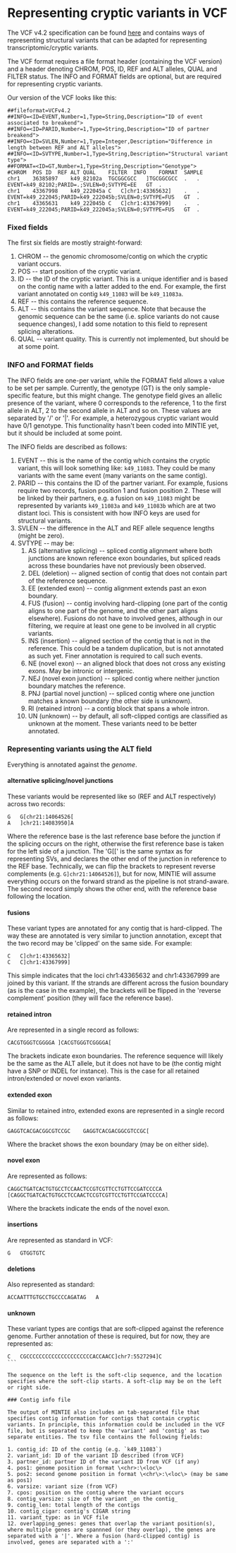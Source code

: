 # Representing cryptic variants in VCF

The VCF v4.2 specification can be found [here](https://samtools.github.io/hts-specs/VCFv4.2.pdf) and contains ways of representing structural variants that can be adapted for representing transcriptomic/cryptic variants.


The VCF format requires a file format header (containing the VCF version) and a header denoting CHROM, POS, ID, REF and ALT alleles, QUAL and FILTER status. The INFO and FORMAT fields are optional, but are required for representing cryptic variants.

Our version of the VCF looks like this:

```
##fileformat=VCFv4.2
##INFO=<ID=EVENT,Number=1,Type=String,Description="ID of event associated to breakend">
##INFO=<ID=PARID,Number=1,Type=String,Description="ID of partner breakend">
##INFO=<ID=SVLEN,Number=1,Type=Integer,Description="Difference in length between REF and ALT alleles">
##INFO=<ID=SVTYPE,Number=1,Type=String,Description="Structural variant type">
##FORMAT=<ID=GT,Number=1,Type=String,Description="Genotype">
#CHROM  POS ID  REF ALT QUAL    FILTER  INFO    FORMAT  SAMPLE
chr1    36385897    k49_82102a  TGCGGCGCC   ]TGCGGCGCC  .   .   EVENT=k49_82102;PARID=.;SVLEN=0;SVTYPE=EE   GT  .
chr1    43367998    k49_222045a C   C]chr1:43365632]    .   .   EVENT=k49_222045;PARID=k49_222045b;SVLEN=0;SVTYPE=FUS   GT  .
chr1    43365631    k49_222045b C   C]chr1:43367999]    .   .   EVENT=k49_222045;PARID=k49_222045a;SVLEN=0;SVTYPE=FUS   GT  .
```

### Fixed fields

The first six fields are mostly straight-forward:

1. CHROM -- the genomic chromosome/contig on which the cryptic variant occurs.
2. POS -- start position of the cryptic variant.
3. ID -- the ID of the cryptic variant. This is a unique identifier and is based on the contig name with a latter added to the end. For example, the first variant annotated on contig `k49_11083` will be `k49_11083a`.
4. REF -- this contains the reference sequence.
5. ALT -- this contains the variant sequence. Note that because the genomic sequence can be the same (i.e. splice variants do not cause sequence changes), I add some notation to this field to represent splicing alterations.
6. QUAL -- variant quality. This is currently not implemented, but should be at some point.

### INFO and FORMAT fields

The INFO fields are one-per variant, while the FORMAT field allows a value to be set per sample. Currently, the genotype (GT) is the only sample-specific feature, but this might change. The genotype field gives an allelic presence of the variant, where 0 corresponds to the reference, 1 to the first allele in ALT, 2 to the second allele in ALT and so on. These values are separated by '/' or '|'. For example, a heterozygous cryptic variant would have 0/1 genotype. This functionality hasn't been coded into MINTIE yet, but it should be included at some point.

The INFO fields are described as follows:

1. EVENT -- this is the name of the contig which contains the cryptic variant, this will look something like: `k49_11083`. They could be many variants with the same event (many variants on the same contig).
2. PARID -- this contains the ID of the partner variant. For example, fusions require two records, fusion position 1 and fusion position 2. These will be linked by their partners, e.g. a fusion on `k49_11083` might be represented by variants `k49_11083a` and `k49_11083b` which are at two distant loci. This is consistent with how INFO keys are used for structural variants.
3. SVLEN -- the difference in the ALT and REF allele sequence lengths (might be zero).
4. SVTYPE -- may be:
    1. AS (alternative splicing) -- spliced contig alignment where both junctions are known reference exon boundaries, but spliced reads across these boundaries have not previously been observed.
    2. DEL (deletion) -- aligned section of contig that does not contain part of the reference sequence.
    3. EE (extended exon) -- contig alignment extends past an exon boundary.
    4. FUS (fusion) -- contig involving hard-clipping (one part of the contig aligns to one part of the genome, and the other part aligns elsewhere). Fusions do not have to involved genes, although in our filtering, we require at least one gene to be involved in all cryptic variants.
    5. INS (insertion) -- aligned section of the contig that is not in the reference. This could be a tandem duplication, but is not annotated as such yet. Finer annotation is required to call such events.
    6. NE (novel exon) -- an aligned block that does not cross any existing exons. May be intronic or intergenic.
    7. NEJ (novel exon junction) -- spliced contig where neither junction boundary matches the reference.
    8. PNJ (partial novel junction) -- spliced contig where one junction matches a known boundary (the other side is unknown).
    9. RI (retained intron) -- a contig block that spans a whole intron.
    10. UN (unknown) -- by default, all soft-clipped contigs are classified as unknown at the moment. These variants need to be better annotated.

### Representing variants using the ALT field

Everything is annotated against the _genome_.

#### alternative splicing/novel junctions

These variants would be represented like so (REF and ALT respectively) across two records:

```
G   G[chr21:14064526[
A   ]chr21:14083950]A
```

Where the reference base is the last reference base before the junction if the splicing occurs on the right, otherwise the first reference base is taken for the left side of a junction. The 'G[<loc>[' is the same syntax as for representing SVs, and declares the other end of the junction in reference to the REF base. Technically, we can flip the brackets to represent reverse complements (e.g. `G]chr21:14064526]`), but for now, MINTIE will assume everything occurs on the forward strand as the pipeline is not strand-aware. The second record simply shows the other end, with the reference base following the location.

#### fusions

These variant types are annotated for any contig that is hard-clipped. The way these are annotated is very similar to junction annotation, except that the two record may be 'clipped' on the same side.  For example:

```
C   C]chr1:43365632]
C   C]chr1:43367999]
```

This simple indicates that the loci chr1:43365632 and chr1:43367999 are joined by this variant. If the strands are different across the fusion boundary (as is the case in the example), the brackets will be flipped in the 'reverse complement' position (they will face the reference base).

#### retained intron

Are represented in a single record as follows:

```
CACGTGGGTCGGGGA ]CACGTGGGTCGGGGA[
```

The brackets indicate exon boundaries. The reference sequence will likely be the same as the ALT allele, but it does not have to be (the contig might have a SNP or INDEL for instance). This is the case for all retained intron/extended or novel exon variants.

#### extended exon

Similar to retained intro, extended exons are represented in a single record as follows:

```
GAGGTCACGACGGCGTCCGC    GAGGTCACGACGGCGTCCGC[
```

Where the bracket shows the exon boundary (may be on either side).

#### novel exon

Are represented as follows:

```
CAGGCTGATCACTGTGCCTCCAACTCCGTCGTTCCTGTTCCGATCCCCA   [CAGGCTGATCACTGTGCCTCCAACTCCGTCGTTCCTGTTCCGATCCCCA]
```

Where the brackets indicate the ends of the novel exon.

#### insertions

Are represented as standard in VCF:

```
G   GTGGTGTC
```

#### deletions

Also represented as standard:

```
ACCAATTTGTGCCTGCCCCAGATAG   A
```

#### unknown

These variant types are contigs that are soft-clipped against the reference genome. Further annotation of these is required, but for now, they are represented as:

````
C   CGCCCCCCCCCCCCCCCCCCCCCACCAACC]chr7:5527294]C
```

The sequence on the left is the soft-clip sequence, and the location specifies where the soft-clip starts. A soft-clip may be on the left or right side.

### Contig info file

The output of MINTIE also includes an tab-separated file that specifies contig information for contigs that contain cryptic variants. In principle, this information could be included in the VCF file, but is separated to keep the 'variant' and 'contig' as two separate entities. The tsv file contains the following fields:

1. contig_id: ID of the contig (e.g. `k49_11083`)
2. variant_id: ID of the variant ID described (from VCF)
3. partner_id: partner ID of the variant ID from VCF (if any)
4. pos1: genome position in format \<chr>:\<loc\>
5. pos2: second genome position in format \<chr\>:\<loc\> (may be same as pos1)
6. varsize: variant size (from VCF)
7. cpos: position on the contig where the variant occurs
8. contig_varsize: size of the variant _on the contig_
9. contig_len: total length of the contigs
10. contig_cigar: contig's CIGAR string
11. variant_type: as in VCF file
12. overlapping_genes: genes that overlap the variant position(s), where multiple genes are spannned (or they overlap), the genes are separated with a '|'. Where a fusion (hard-clipped contig) is involved, genes are separated with a ':'
